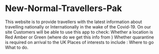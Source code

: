 # New-Normal-Travellers-Pak
This website is to provide travellers with the latest information about travelling nationally or Internationally in the wake of the Covid-19. On our site Customers will be able to use this app to check: Whether a location is Red Amber or Green (where do we get this info from ) Whether quarantine is required on arrival to the UK Places of interests to include : Where to go  What to do.

